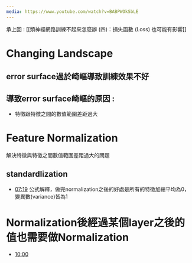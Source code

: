 ```yaml
---
media: https://www.youtube.com/watch?v=BABPWOkSbLE
---
```

承上回 : [[類神經網路訓練不起來怎麼辦 (四)：損失函數 (Loss) 也可能有影響]]

# Changing Landscape

## error surface過於崎嶇導致訓練效果不好

## 導致error surface崎嶇的原因 : 

- 特徵跟特徵之間的數值範圍差距過大

# Feature Normalization

解決特徵與特徵之間數值範圍差距過大的問題

## standardlization 


- [07:19](https://www.youtube.com/watch?v=BABPWOkSbLE&t=440#t=07:20.00) 公式解釋，做完normalization之後的好處是所有的特徵加總平均為0，變異數(variance)皆為1

# Normalization後經過某個layer之後的值也需要做Normalization 

- [10:00](https://www.youtube.com/watch?v=BABPWOkSbLE&t=600#t=10:00.15) 